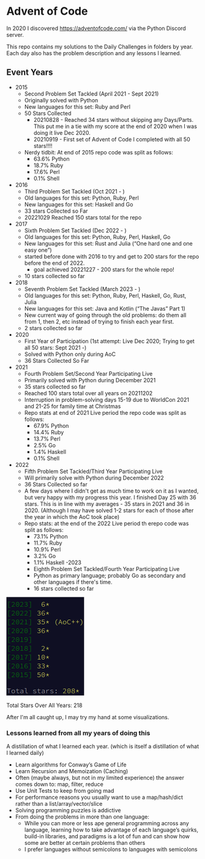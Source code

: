 # Advent of Code

In 2020 I discovered https://adventofcode.com/ via the Python Discord server. 

This repo contains my solutions to the Daily Challenges in folders by year. Each day also has the problem description and any lessons I learned.

## Event Years

- 2015 
    - Second Problem Set Tackled (April 2021 - Sept 2021)
    - Originally solved with Python
    - New languages for this set: Ruby and Perl
    - 50 Stars Collected
      - 20210828 - Reached 34 stars without skipping any Days/Parts. This put me in a tie with my score at the end of 2020 when I was doing it live Dec 2020.
      - 20210919 - First set of Advent of Code I completed with all 50 stars!!!!
    - Nerdy tidbit: At end of 2015 repo code was split as follows:
      - 63.6% Python
      - 18.7% Ruby
      - 17.6% Perl
      - 0.1% Shell
- 2016
  - Third Problem Set Tackled (Oct 2021 - )
  - Old languages for this set: Python, Ruby, Perl
  - New languages for this set: Haskell and Go
  - 33 stars Collected so Far
  - 20221029 Reached 150 stars total for the repo
- 2017
  - Sixth Problem Set Tackled (Dec 2022 - )
  - Old languages for this set: Python, Ruby, Perl, Haskell, Go
  - New languages for this set: Rust and Julia (“One hard one and one easy one”)
  - started before done with 2016 to try and get to 200 stars for the repo before the end of 2022.
    - goal achieved 20221227 - 200 stars for the whole repo!
  - 10 stars collected so far
- 2018
  - Seventh Problem Set Tackled (March 2023 - )
  - Old languages for this set: Python, Ruby, Perl, Haskell, Go, Rust, Julia
  - New languages for this set: Java and Kotlin (“The Javas” Part 1)
  - New current way of going through the old problems: do them all from 1, then 2, etc instead of trying to finish each year first.
  - 2 stars collected so far
- 2020
    - First Year of Participation (1st attempt: Live Dec 2020; Trying to get all 50 stars: Sept 2021 -)
    - Solved with Python only during AoC
    - 36 Stars Collected So Far
- 2021
  - Fourth Problem Set/Second Year Participating Live
  - Primarily solved with Python during December 2021
  - 35 stars collected so far
  - Reached 100 stars total over all years on 20211202
  - Interruption in problem-solving days 15-19 due to WorldCon 2021 and 21-25 for family time at Christmas
  - Repo stats at end of 2021 Live period the repo code was split as follows:
    - 67.9% Python
    - 14.4% Ruby
    - 13.7% Perl
    - 2.5% Go
    - 1.4% Haskell
    - 0.1% Shell
- 2022
  - Fifth Problem Set Tackled/Third Year Participating Live
  - Will primarily solve with Python during December 2022
  - 36 Stars Collected so far
  - A few days where I didn't get as much time to work on it as I wanted, but very happy with my progress this year. I finished Day 25 with 36 stars. This is in line with my averages - 35 stars in 2021 and 36 in 2020. (Although I may have solved 1-2 stars for each of those after the year in which the AoC took place)
  - Repo stats: at the end of the 2022 Live period th erepo code was split as follows:
    - 73.1% Python
    - 11.7% Ruby
    - 10.9% Perl
    - 3.2% Go
    - 1.1% Haskell
-2023
    - Eighth Problem Set Tackled/Fourth Year Participating Live
    - Python as primary language; probably Go as secondary and other languages if there's time.
    - 16 stars collected so far

![total stars](https://github.com/djotaku/adventofcode/blob/ef49ac2fcf8a281e4c67a00cba0750510e44783f/screenshots/total/total_star_count_20231203.png)

Total Stars Over All Years: 218 

After I'm all caught up, I may try my hand at some visualizations.
    
### Lessons learned from all my years of doing this
A distillation of what I learned each year. (which is itself a distillation of what I learned daily)

- Learn algorithms for Conway’s Game of Life
- Learn Recursion and Memoization (Caching)
- Often (maybe always, but not in my limited experience) the answer comes down to: map, filter, reduce
- Use Unit Tests to keep from going mad
- For performance reasons you usually want to use a map/hash/dict rather than a list/array/vector/slice
- Solving programming puzzles is addictive
- From doing the problems in more than one language:
    - While you can more or less ape general programming across any language, learning how to take advantage of each language’s quirks, build-in libraries, and paradigms is a lot of fun and can show how some are better at certain problems than others
    - I prefer languages without semicolons to languages with semicolons
